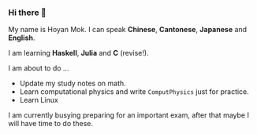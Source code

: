 ### Hi there 👋

My name is Hoyan Mok.
I can speak **Chinese**, **Cantonese**, **Japanese** and **English**. 

I am learning **Haskell**, **Julia** and **C** (revise!).

I am about to do ...
* Update my study notes on math.
* Learn computational physics and write `ComputPhysics` just for practice.
* Learn Linux

I am currently busying preparing for an important exam, after that maybe I will have time to do these.
